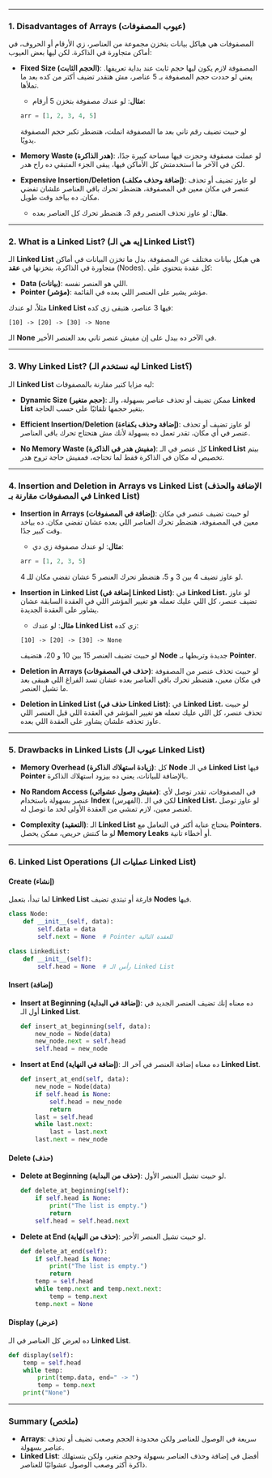 
---

### **1. Disadvantages of Arrays** (عيوب المصفوفات)

المصفوفات هي هياكل بيانات بتخزن مجموعة من العناصر، زي الأرقام أو الحروف، في أماكن متجاورة في الذاكرة. لكن ليها بعض العيوب:

- **Fixed Size (الحجم الثابت)**: 
  المصفوفة لازم يكون ليها حجم ثابت عند بداية تعريفها. يعني لو حددت حجم المصفوفة بـ 5 عناصر، مش هتقدر تضيف أكتر من كده بعد ما تملأها.

  - **مثال**: لو عندك مصفوفة بتخزن 5 أرقام:
  ```python
  arr = [1, 2, 3, 4, 5]
  ```
  لو حبيت تضيف رقم تاني بعد ما المصفوفة اتملت، هتضطر تكبر حجم المصفوفة يدويًا.

- **Memory Waste (هدر الذاكرة)**:
  لو عملت مصفوفة وحجزت فيها مساحة كبيرة جدًا، لكن في الآخر ما استخدمتش كل الأماكن فيها، يبقى الجزء المتبقي ده راح هدر.

- **Expensive Insertion/Deletion (إضافة وحذف مكلف)**: 
  لو عاوز تضيف أو تحذف عنصر في مكان معين في المصفوفة، هتضطر تحرك باقي العناصر علشان تفضي مكان. ده بياخد وقت طويل.

  - **مثال**: لو عاوز تحذف العنصر رقم 3، هتضطر تحرك كل العناصر بعده.

---

### **2. What is a Linked List?** (إيه هي الـ Linked List؟)

الـ **Linked List** هي هيكل بيانات مختلف عن المصفوفة. بدل ما تخزن البيانات في أماكن متجاورة في الذاكرة، بتخزنها في **عقد** (Nodes). كل عقدة بتحتوي على:

- **Data (بيانات)**: اللي هو العنصر نفسه.
- **Pointer (مؤشر)**: مؤشر يشير على العنصر اللي بعده في القائمة.

مثلاً، لو عندك **Linked List** فيها 3 عناصر، هتبقى زي كده:

```plaintext
[10] -> [20] -> [30] -> None
```

الـ **None** في الآخر ده بيدل على إن مفيش عنصر تاني بعد العنصر الأخير.

---

### **3. Why Linked List?** (ليه نستخدم الـ Linked List؟)

الـ **Linked List** ليه مزايا كتير مقارنة بالمصفوفات:

- **Dynamic Size (حجم متغير)**:
  ممكن تضيف أو تحذف عناصر بسهولة، والـ **Linked List** بتغير حجمها تلقائيًا على حسب الحاجة.

- **Efficient Insertion/Deletion (إضافة وحذف بكفاءة)**:
  لو عاوز تضيف أو تحذف عنصر في أي مكان، تقدر تعمل ده بسهولة لأنك مش هتحتاج تحرك باقي العناصر.

- **No Memory Waste (مفيش هدر في الذاكرة)**:
  كل عنصر في الـ **Linked List** بيتم تخصيص له مكان في الذاكرة فقط لما تحتاجه، فمفيش حاجة تروح هدر.

---

### **4. Insertion and Deletion in Arrays vs Linked List** (الإضافة والحذف في المصفوفات مقارنة بـ Linked List)

- **Insertion in Arrays (إضافة في المصفوفات)**:
  لو حبيت تضيف عنصر في مكان معين في المصفوفة، هتضطر تحرك العناصر اللي بعده عشان تفضي مكان. ده بياخد وقت كبير جدًا.

  - **مثال**: لو عندك مصفوفة زي دي:
  ```python
  arr = [1, 2, 3, 5]
  ```
  لو عاوز تضيف 4 بين 3 و 5، هتضطر تحرك العنصر 5 عشان تفضي مكان للـ 4.

- **Insertion in Linked List (إضافة في Linked List)**:
  في **Linked List**، لو عاوز تضيف عنصر، كل اللي عليك تعمله هو تغيير المؤشر اللي في العقدة السابقة عشان يشاور على العقدة الجديدة.

  - **مثال**: لو عندك **Linked List** زي كده:
  ```plaintext
  [10] -> [20] -> [30] -> None
  ```
  لو حبيت تضيف العنصر 15 بين 10 و 20، هتضيف **Node** جديدة وتربطها بـ **Pointer**.

- **Deletion in Arrays (حذف في المصفوفات)**:
  لو حبيت تحذف عنصر من المصفوفة في مكان معين، هتضطر تحرك باقي العناصر بعده عشان تسد الفراغ اللي هيبقى بعد ما تشيل العنصر.

- **Deletion in Linked List (حذف في Linked List)**:
  في **Linked List**، لو حبيت تحذف عنصر، كل اللي عليك تعمله هو تغيير المؤشر في العقدة اللي قبل العنصر اللي عاوز تحذفه علشان يشاور على العقدة اللي بعده.

---

### **5. Drawbacks in Linked Lists** (عيوب الـ Linked List)

- **Memory Overhead (زيادة استهلاك الذاكرة)**:
  كل **Node** في الـ **Linked List** فيها **Pointer** بالإضافة للبيانات، يعني ده بيزود استهلاك الذاكرة.

- **No Random Access (مفيش وصول عشوائي)**:
  في المصفوفات، تقدر توصل لأي عنصر بسهولة باستخدام **Index** (الفهرس). لكن في الـ **Linked List**، لو عاوز توصل لعنصر معين، لازم تمشي من العقدة الأولى لحد ما توصل له.

- **Complexity (التعقيد)**:
  الـ **Linked List** بتحتاج عناية أكتر في التعامل مع **Pointers**. لو ما كنتش حريص، ممكن يحصل **Memory Leaks** أو أخطاء تانية.

---

### **6. Linked List Operations** (عمليات الـ Linked List)

#### **Create (إنشاء)**
لما تبدأ، بتعمل **Linked List** فارغة أو تبتدي تضيف **Nodes** فيها.

```python
class Node:
    def __init__(self, data):
        self.data = data
        self.next = None  # Pointer للعقدة التالية

class LinkedList:
    def __init__(self):
        self.head = None  # رأس الـ Linked List
```

#### **Insert (إضافة)**
- **Insert at Beginning (إضافة في البداية)**:
  ده معناه إنك تضيف العنصر الجديد في أول الـ **Linked List**.

  ```python
  def insert_at_beginning(self, data):
      new_node = Node(data)
      new_node.next = self.head
      self.head = new_node
  ```

- **Insert at End (إضافة في النهاية)**:
  ده معناه إضافة العنصر في آخر الـ **Linked List**.

  ```python
  def insert_at_end(self, data):
      new_node = Node(data)
      if self.head is None:
          self.head = new_node
          return
      last = self.head
      while last.next:
          last = last.next
      last.next = new_node
  ```

#### **Delete (حذف)**
- **Delete at Beginning (حذف من البداية)**:
  لو حبيت تشيل العنصر الأول.

  ```python
  def delete_at_beginning(self):
      if self.head is None:
          print("The list is empty.")
          return
      self.head = self.head.next
  ```

- **Delete at End (حذف من النهاية)**:
  لو حبيت تشيل العنصر الأخير.

  ```python
  def delete_at_end(self):
      if self.head is None:
          print("The list is empty.")
          return
      temp = self.head
      while temp.next and temp.next.next:
          temp = temp.next
      temp.next = None
  ```

#### **Display (عرض)**
ده لعرض كل العناصر في الـ **Linked List**.

```python
def display(self):
    temp = self.head
    while temp:
        print(temp.data, end=" -> ")
        temp = temp.next
    print("None")
```

---

### **Summary** (ملخص)

- **Arrays**: سريعة في الوصول للعناصر ولكن محدودة الحجم وصعب تضيف أو تحذف عناصر بسهولة.
- **Linked List**: أفضل في إضافة وحذف العناصر بسهولة وحجم متغير، ولكن بتستهلك ذاكرة أكثر وصعب الوصول عشوائيًا للعناصر.


